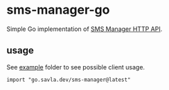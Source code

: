 # sms-manager-go

Simple Go implementation of [SMS Manager HTTP API](https://smsmanager.cz/api/http).

## usage

See [example](/example) folder to see possible client usage.

```
import "go.savla.dev/sms-manager@latest"
```
